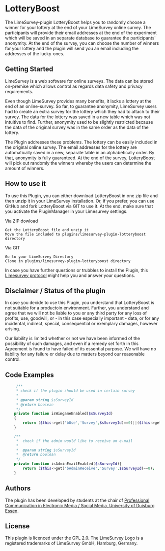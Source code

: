 # LotteryBoost

The LimeSurvey-plugin LotteryBoost helps you to randomly choose a winner for your lottery at the end of your LimeSurvey online survey.
The participants will provide their email addresses at the end of the experiment which will be saved in an separate database to guarantee the participants' anonymity.
At the end of the survey, you can choose the number of winners for your lottery and the plugin will send you an email including the addresses of the lucky-ones. 

## Getting Started

LimeSurvey is a web software for online surveys. The data can be stored on-premise which allows control as regards data safety and privacy requirements.

Even though LimeSurvey provides many benefits, it lacks a lottery at the end of an online-survey. So far, to guarantee anonymity, LimeSurvey users had to create an extra survey for the lottery which they had to attach to their survey.
The data for the lottery was saved in a new table which was not intuitive to find.
Further, anonymity used to be slightly restricted because the data of the original survey was in the same order as the data of the lottery. 

The Plugin addresses these problems.
The lottery can be easily included in the original online survey.
The email addresses for the lottery are automatically saved in a new, separate table in an alphabetically order.
By that, anonymity is fully guaranteed.
At the end of the survey, LotteryBoost will pick out randomly the winners whereby the users can determine the amount of winners. 

## How to use it

To use this Plugin, you can either download LotteryBoost in one zip file and then unzip it in your LimeSurvey installation. Or, if you prefer, you can use GitHub and fork LotteryBoost via GIT to use it. At the end, make sure that you activate the PluginManager in your Limesurvey settings.

Via ZIP dowload

    Get the LotteryBoost file and unzip it
    Move the file included to plugins/limesurvey-plugin-lotteryboost directory

Via GIT

    Go to your LimeSurvey Directory 
    Clone in plugins/limesurvey-plugin-lotteryboost directory
    
In case you have further questions or trubbles to install the Plugin, this [Limesurvey protocol](https://manual.limesurvey.org/Plugin_manager) might help you and answer your questions.

## Disclaimer / Status of the plugin

In case you decide to use this Plugin, you understand that LotteryBoost is not suitable for a productoin environment. Further, you understand and agree that we will not be liable to you or any third party for any loss of profits, use, goodwill, or - in this case especially important - data, or for any incidental, indirect, special, consequential or exemplary damages, however arising.

Our liability is limited whether or not we have been informed of the possibility of such damages, and even if a remedy set forth in this Agreement is found to have failed of its essential purpose. We will have no liability for any failure or delay due to matters beyond our reasonable control.

## Code Examples
```php
	 /**
	 * check if the plugin should be used in certain survey
	 * 
	 * @param string $sSurveyId
	 * @return boolean
	 */
	private function isWingameEnabled($sSurveyId)
	{
	    return ($this->get('bUse','Survey',$sSurveyId)==0)||($this->get('bUse',null,null,$this->settings['bUse'])==0);
	}

	/**
	 *  check if the admin would like to receive an e-mail
	 *  
	 *  @param string $sSurveyId
	 *  @return boolean 
	 */
	private function isAdminEmailEnabled($sSurveyId){
	    return ($this->get('bAdminReceive','Survey',$sSurveyId)==0);
	}
```

## Authors

The plugin has been developed by students at the chair of [Professional Communication in Electronic Media / Social Media, University of Duisburg Essen](https://www.uni-due.de/proco/index_en.php).

## License

This plugin is licenced under the GPL 2.0.
The LimeSurvey Logo is a registered trademarks of LimeSurvey GmbH, Hamburg, Germany.

